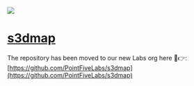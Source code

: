 ![](https://github.com/PointFiveLabs/s3dmap/blob/master/app/static/s3dmap.gif)
# [s3dmap](https://github.com/PointFiveLabs/s3dmap)
The repository has been moved to our new Labs org here :ghost::point_right:: [https://github.com/PointFiveLabs/s3dmap](https://github.com/PointFiveLabs/s3dmap)
